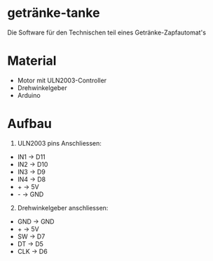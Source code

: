 # getränke-tanke
Die Software für den Technischen teil eines Getränke-Zapfautomat's

# Material
- Motor mit ULN2003-Controller
- Drehwinkelgeber
- Arduino

# Aufbau
1. ULN2003 pins Anschliessen:
- IN1 -> D11
- IN2 -> D10
- IN3 -> D9
- IN4 -> D8
- \+ -> 5V
- \- -> GND

2. Drehwinkelgeber anschliessen:
- GND -> GND
- \+ -> 5V
- SW -> D7
- DT -> D5
- CLK -> D6
